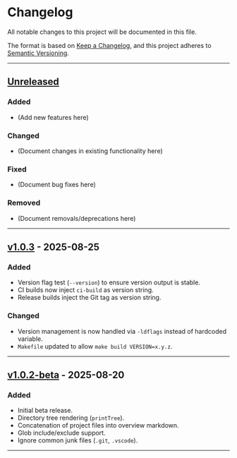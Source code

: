 # Changelog
All notable changes to this project will be documented in this file.

The format is based on [Keep a Changelog](https://keepachangelog.com/en/1.1.0/),
and this project adheres to [Semantic Versioning](https://semver.org/spec/v2.0.0.html).

---

## [Unreleased]

### Added
- (Add new features here)

### Changed
- (Document changes in existing functionality here)

### Fixed
- (Document bug fixes here)

### Removed
- (Document removals/deprecations here)

---

## [v1.0.3] - 2025-08-25
### Added
- Version flag test (`--version`) to ensure version output is stable.
- CI builds now inject `ci-build` as version string.
- Release builds inject the Git tag as version string.

### Changed
- Version management is now handled via `-ldflags` instead of hardcoded variable.
- `Makefile` updated to allow `make build VERSION=x.y.z`.

---

## [v1.0.2-beta] - 2025-08-20
### Added
- Initial beta release.
- Directory tree rendering (`printTree`).
- Concatenation of project files into overview markdown.
- Glob include/exclude support.
- Ignore common junk files (`.git`, `.vscode`).

---

[Unreleased]: https://github.com/about80ninjas/concat/compare/v1.0.3...HEAD
[v1.0.3]: https://github.com/about80ninjas/concat/releases/tag/v1.0.3
[v1.0.2-beta]: https://github.com/about80ninjas/concat/releases/tag/v1.0.2-beta
